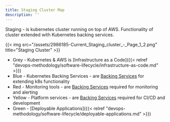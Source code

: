 ```yaml
---
title: Staging Cluster Map
description: ''
---
```


Staging - is kubernetes cluster running on top of AWS. Functionality of cluster extended with Kubernetes backing services.

{{< img src="/assets/2986185-Current_Staging_cluster_-_Page_1_2.png" title="Staging Cluster" >}}

- Grey - Kubernetes & AWS is [Infrastructure as a Code]({{< relref "devops-methodology/software-lifecycle/infrastructure-as-code.md" >}})
- Blue - Kubernetes Backing Services - are [Backing Services](/kubernetes-backing-services) for extending k8s functionality
- Red - Monitoring tools - are [Backing Services](/kubernetes-backing-services) required for monitoring and alerting
- Yellow - Platform services - are [Backing Services](/kubernetes-backing-services) required for CI/CD and development
- Green - [Deployable Applications]({{< relref "devops-methodology/software-lifecycle/deployable-applications.md" >}})
